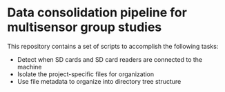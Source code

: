 # Data consolidation pipeline for multisensor group studies

This repository contains a set of scripts to accomplish the following tasks:
* Detect when SD cards and SD card readers are connected to the machine
* Isolate the project-specific files for organization
* Use file metadata to organize into directory tree structure